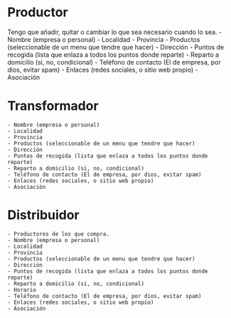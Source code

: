 # Productor
Tengo que añadir, quitar o cambiar lo que sea necesario cuando lo sea.
	- Nombre (empresa o personal)
	- Localidad
	- Provincia
	- Productos (seleccionable de un menu que tendre que hacer)
	- Dirección
	- Puntos de recogida (lista que enlaza a todos los puntos donde reparte)
	- Reparto a domicilio (si, no, condicional)
	- Teléfono de contacto (El de empresa, por dios, evitar spam)
	- Enlaces (redes sociales, o sitio web propio)
	- Asociación
# Transformador
	- Nombre (empresa o personal)
	- Localidad
	- Provincia
	- Productos (seleccionable de un menu que tendre que hacer)
	- Dirección
	- Puntos de recogida (lista que enlaza a todos los puntos donde reparte)
	- Reparto a domicilio (si, no, condicional)
	- Teléfono de contacto (El de empresa, por dios, evitar spam)
	- Enlaces (redes sociales, o sitio web propio)
	- Asociación
# Distribuidor
	- Productores de los que compra.
	- Nombre (empresa o personal)
	- Localidad
	- Provincia
	- Productos (seleccionable de un menu que tendre que hacer)
	- Dirección
	- Puntos de recogida (lista que enlaza a todos los puntos donde reparte)
	- Reparto a domicilio (si, no, condicional)
	- Horario
	- Teléfono de contacto (El de empresa, por dios, evitar spam)
	- Enlaces (redes sociales, o sitio web propio)
	- Asociación
